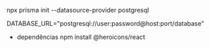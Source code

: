 npx prisma init --datasource-provider postgresql

DATABASE_URL="postgresql://user:password@host:port/database"

* dependências
npm install @heroicons/react